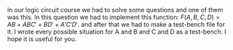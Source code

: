 In our logic circuit course we had to solve some questions and one of them was this. In this question we had to implement this function: $F(A,B,C,D)=AB+ABC'+BD'+A'C'D'$.
and after that we had to make a test-bench file for it. 
I wrote every possible situation for A and B and C and D as a test-bench. I hope it is useful for you.
